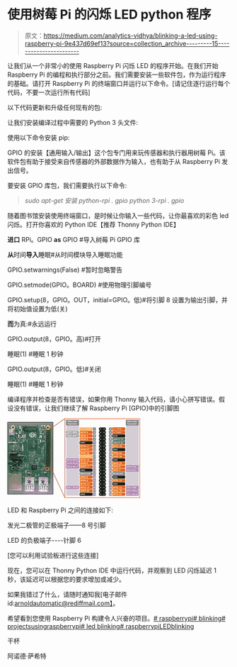 # 使用树莓 Pi 的闪烁 LED python 程序

> 原文：<https://medium.com/analytics-vidhya/blinking-a-led-using-raspberry-pi-9e437d69ef13?source=collection_archive---------15----------------------->

让我们从一个非常小的使用 Raspberry Pi 闪烁 LED 的程序开始。在我们开始 Raspberry Pi 的编程和执行部分之前。我们需要安装一些软件包，作为运行程序的基础。请打开 Raspberry Pi 的终端窗口并运行以下命令。[请记住逐行运行每个代码，不要一次运行所有代码]

以下代码更新和升级任何现有的包:

让我们安装编译过程中需要的 Python 3 头文件:

使用以下命令安装 pip:

GPIO 的安装【通用输入/输出】这个包专门用来玩传感器和执行器用树莓 Pi。该软件包有助于接受来自传感器的外部数据作为输入，也有助于从 Raspberry Pi 发出信号。

要安装 GPIO 库包，我们需要执行以下命令:

> *sudo apt-get 安装 python-rpi . gpio python 3-rpi . gpio*

随着图书馆安装使用终端窗口，是时候让你输入一些代码，让你最喜欢的彩色 led 闪烁。打开你喜欢的 Python IDE【推荐 Thonny Python IDE】

**进口** RPi。GPIO **as** GPIO #导入树莓 Pi GPIO 库

**从**时间**导入**睡眠#从时间模块导入睡眠功能

GPIO.setwarnings(False) #暂时忽略警告

GPIO.setmode(GPIO。BOARD) #使用物理引脚编号

GPIO.setup(8，GPIO。OUT，initial=GPIO。低)#将引脚 8 设置为输出引脚，并将初始值设置为低(关)

**而**为真:#永远运行

GPIO.output(8，GPIO。高)#打开

睡眠(1) #睡眠 1 秒钟

GPIO.output(8，GPIO。低)#关闭

睡眠(1) #睡眠 1 秒钟

编译程序并检查是否有错误，如果你用 Thonny 输入代码，请小心拼写错误。假设没有错误，让我们继续了解 Raspberry Pi [GPIO]中的引脚图

![](img/429bcf4ddc8122213009e1a8eab7dc63.png)

LED 和 Raspberry Pi 之间的连接如下:

发光二极管的正极端子——8 号引脚

LED 的负极端子----针脚 6

[您可以利用试验板进行这些连接]

现在，您可以在 Thonny Python IDE 中运行代码，并观察到 LED 闪烁延迟 1 秒，该延迟可以根据您的要求增加或减少。

如果我错过了什么，请随时通知我[电子邮件 id:[arnoldautomatic@rediffmail.com】](mailto:arnoldautomatic@rediffmail.com)。

希望看到您使用 Raspberry Pi 构建令人兴奋的项目。[# raspberrypi](https://www.tulunaduelectronics.com/search/.hash.raspberrypi)[# blinking](https://www.tulunaduelectronics.com/search/.hash.blinkingled)[# projectsusingraspberrypi](https://www.tulunaduelectronics.com/search/.hash.projectsusingraspberrypi)[# led blinking](https://www.tulunaduelectronics.com/search/.hash.ledblinking)[# raspberrypiLEDblinking](https://www.tulunaduelectronics.com/search/.hash.raspberrypiledblinking)

干杯

阿诺德·萨希特